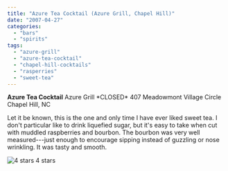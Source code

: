 ```yaml
---
title: "Azure Tea Cocktail (Azure Grill, Chapel Hill)"
date: "2007-04-27"
categories:
  - "bars"
  - "spirits"
tags:
  - "azure-grill"
  - "azure-tea-cocktail"
  - "chapel-hill-cocktails"
  - "rasperries"
  - "sweet-tea"
---
```


**Azure Tea Cocktail** Azure Grill \*CLOSED\* 407 Meadowmont Village Circle Chapel Hill, NC

Let it be known, this is the one and only time I have ever liked sweet tea. I don't particular like to drink liquefied sugar, but it's easy to take when cut with muddled raspberries and bourbon. The bourbon was very well measured---just enough to encourage sipping instead of guzzling or nose wrinkling. It was tasty and smooth.




<div class="caption">

![4 stars](http://s3.amazonaws.com/thegourmez-wpmedia/2009/02/rating_truffle1.gif "rating_truffle1") 4 stars</div>

